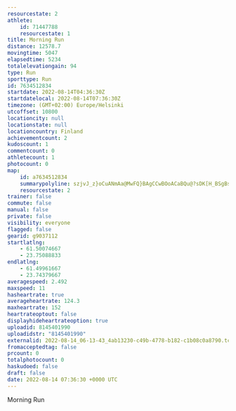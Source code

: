 ```yaml
---
resourcestate: 2
athlete:
    id: 71447788
    resourcestate: 1
title: Morning Run
distance: 12578.7
movingtime: 5047
elapsedtime: 5234
totalelevationgain: 94
type: Run
sporttype: Run
id: 7634512834
startdate: 2022-08-14T04:36:30Z
startdatelocal: 2022-08-14T07:36:30Z
timezone: (GMT+02:00) Europe/Helsinki
utcoffset: 10800
locationcity: null
locationstate: null
locationcountry: Finland
achievementcount: 2
kudoscount: 1
commentcount: 0
athletecount: 1
photocount: 0
map:
    id: a7634512834
    summarypolyline: szjvJ_z}oCuANmAa@MwFQ}BAgCCwBOoACaBQu@?sDK[H_BSgBsD\gDgFmBfBo@KgBvB[|@YnC[E_@i@QAeAjC_ATY][mBm@}BmAmBSy@aAgAkAoCAuFJe@FwGVaDAyAZsAP_Dm@cLLyCI}BCaLJ_LUqCDkDKiAeAa@gBmHqBIq@Wo@a@Ye@gC_BGHMUAxA^`C?rBNpAGnCId@DzAOtFL~CWtAWzEY`@mA@WKg@eAu@}Fg@sA@yBe@{Bu@eB[oAQmBk@u@mBaAi@aA]oC_@oAc@sCCsAOy@`@gB`@WR]@[Gg@}@}@Yw@Y[FgEf@aH@_Bl@wFLU?oA\oCP{@IoB]eCa@yFAmCeAsFa@aIGeCPyGc@iIKiCFwCPeCR]`Aa@zA}CHiAHeFNcAXgAj@cAx@wCZcCB_AXs@fAmALeAz@i@jAe@b@iBf@}@EHJ^x@x@bBGn@]h@u@~AsDfC`@nAz@x@jBFj@A~@bAtCPtAtChENf@zCzDpChDFz@g@nB_A|Ki@|BCjBTnDMjGq@vAQzCS|@{@nAId@r@nGEnBFPhAPKZXhDPh@CrBPVdB^H`C^z@MtAu@lEU|@RrEGz@DlCMbA?bBBv@R`AAxBOfEVbBEx@@vGb@z@lAl@d@x@@`@`@xACd@T?J\b@QRV|@`@|@@p@{@FYIw@L}ALQvDMfAOvEl@RCLWPDF^QhAF~AMhAS@Ib@ClPNDIf@TfAEd@FVUf@Eb@Zp@I|@J^Al@Ht@MnAT`ABtBVnA?`B^`A@jAQdA~@rBGt@VhCb@NlBUb@hArAx@t@X\KpAiC?Vn@gAjAs@\@NYr@P^Q`@^`ADv@Ir@y@FhCGnA^x@d@|AHr@FrCIdAMXM|F@f@Tn@lA~@pA\jAdGj@~@t@h@nA^tAnAd@LtAWlFT|At@d@lAKfAf@lBd@hGAdDMdFRl@Dx@E|B@xEgAfEUl@MhD_@bBYBCj@Yt@GtAa@jAUfCBlASh@?TS\k@hB_@lBQfAJlCg@hFOtBKCGo@A{HGwA@sA`@kCVsIIgEQaFsC`@_@Y[FgAp@Yb@w@JmAW]g@Ru@@kA}AsEU}@KHk@[_ANq@_@Q`C_BjBy@xAc@rBuA|DaBCAPm@NmAtAuAJ]jDYzGo@Iy@b@OVIt@
    resourcestate: 2
trainer: false
commute: false
manual: false
private: false
visibility: everyone
flagged: false
gearid: g9037112
startlatlng:
    - 61.50074667
    - 23.75088833
endlatlng:
    - 61.49961667
    - 23.74379667
averagespeed: 2.492
maxspeed: 11
hasheartrate: true
averageheartrate: 124.3
maxheartrate: 152
heartrateoptout: false
displayhideheartrateoption: true
uploadid: 8145401990
uploadidstr: "8145401990"
externalid: 2022-08-14_06-13-43_4ab13230-c49b-4778-b182-c1b08c0a8790.tcx
fromacceptedtag: false
prcount: 0
totalphotocount: 0
haskudoed: false
draft: false
date: 2022-08-14 07:36:30 +0000 UTC
---
```

Morning Run